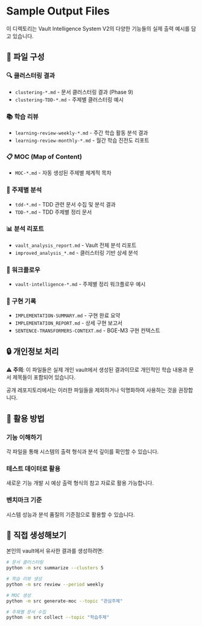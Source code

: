 # Sample Output Files

이 디렉토리는 Vault Intelligence System V2의 다양한 기능들의 실제 출력 예시를 담고 있습니다.

## 📂 파일 구성

### 🔍 클러스터링 결과
- `clustering-*.md` - 문서 클러스터링 결과 (Phase 9)
- `clustering-TDD-*.md` - 주제별 클러스터링 예시

### 📚 학습 리뷰 
- `learning-review-weekly-*.md` - 주간 학습 활동 분석 결과
- `learning-review-monthly-*.md` - 월간 학습 진전도 리포트

### 📋 MOC (Map of Content)
- `MOC-*.md` - 자동 생성된 주제별 체계적 목차

### 🎯 주제별 분석
- `tdd-*.md` - TDD 관련 문서 수집 및 분석 결과
- `TDD-*.md` - TDD 주제별 정리 문서

### 📊 분석 리포트
- `vault_analysis_report.md` - Vault 전체 분석 리포트
- `improved_analysis_*.md` - 클러스터링 기반 상세 분석

### 🔄 워크플로우
- `vault-intelligence-*.md` - 주제별 정리 워크플로우 예시

### 📝 구현 기록
- `IMPLEMENTATION-SUMMARY.md` - 구현 완료 요약
- `IMPLEMENTATION_REPORT.md` - 상세 구현 보고서
- `SENTENCE-TRANSFORMERS-CONTEXT.md` - BGE-M3 구현 컨텍스트

## 🔒 개인정보 처리

⚠️ **주의**: 이 파일들은 실제 개인 vault에서 생성된 결과이므로 개인적인 학습 내용과 문서 제목들이 포함되어 있습니다. 

공개 레포지토리에서는 이러한 파일들을 제외하거나 익명화하여 사용하는 것을 권장합니다.

## 🎯 활용 방법

### 기능 이해하기
각 파일을 통해 시스템의 출력 형식과 분석 깊이를 확인할 수 있습니다.

### 테스트 데이터로 활용
새로운 기능 개발 시 예상 출력 형식의 참고 자료로 활용 가능합니다.

### 벤치마크 기준
시스템 성능과 분석 품질의 기준점으로 활용할 수 있습니다.

## 🚀 직접 생성해보기

본인의 vault에서 유사한 결과를 생성하려면:

```bash
# 문서 클러스터링
python -m src summarize --clusters 5

# 학습 리뷰 생성  
python -m src review --period weekly

# MOC 생성
python -m src generate-moc --topic "관심주제"

# 주제별 문서 수집
python -m src collect --topic "학습주제"
```